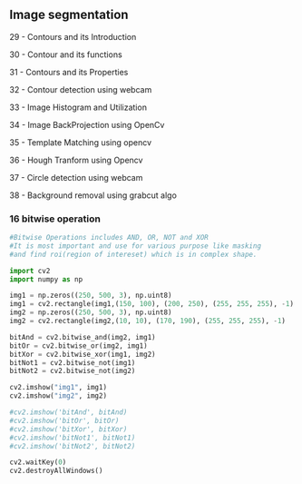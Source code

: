 ## Image segmentation

29 - Contours and its Introduction

30 - Contour and its functions

31 - Contours and its Properties

32 - Contour detection using webcam

33 - Image Histogram and Utilization

34 - Image BackProjection using OpenCv

35 - Template Matching using opencv

36 - Hough Tranform using Opencv

37 - Circle detection using webcam

38 - Background removal using grabcut algo

### 16 bitwise operation

```py
#Bitwise Operations includes AND, OR, NOT and XOR
#It is most important and use for various purpose like masking
#and find roi(region of intereset) which is in complex shape.

import cv2
import numpy as np

img1 = np.zeros((250, 500, 3), np.uint8)
img1 = cv2.rectangle(img1,(150, 100), (200, 250), (255, 255, 255), -1)
img2 = np.zeros((250, 500, 3), np.uint8)
img2 = cv2.rectangle(img2,(10, 10), (170, 190), (255, 255, 255), -1)

bitAnd = cv2.bitwise_and(img2, img1)
bitOr = cv2.bitwise_or(img2, img1)
bitXor = cv2.bitwise_xor(img1, img2)
bitNot1 = cv2.bitwise_not(img1)
bitNot2 = cv2.bitwise_not(img2)

cv2.imshow("img1", img1)
cv2.imshow("img2", img2)

#cv2.imshow('bitAnd', bitAnd)
#cv2.imshow('bitOr', bitOr)
#cv2.imshow('bitXor', bitXor)
#cv2.imshow('bitNot1', bitNot1)
#cv2.imshow('bitNot2', bitNot2)

cv2.waitKey(0)
cv2.destroyAllWindows()
```
